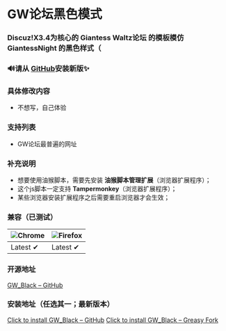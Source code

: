 # GW论坛黑色模式
### Discuz!X3.4为核心的 Giantess Waltz论坛 的模板模仿 GiantessNight 的黑色样式（

### 🔊请从 [GitHub](https://github.com/CMSSserver/GW_Black/edit/main/README.md)安装新版✨

### 具体修改内容
* 不想写，自己体验

### 支持列表
* GW论坛最普遍的网址

### 补充说明
* 想要使用油猴脚本，需要先安装 **油猴脚本管理扩展**（浏览器扩展程序）；
* 这个js脚本一定支持 **Tampermonkey**（浏览器扩展程序）；
* 某些浏览器安装扩展程序之后需要重启浏览器才会生效；

### 兼容（已测试）
![Chrome](https://raw.githubusercontent.com/alrra/browser-logos/master/src/chrome/chrome_48x48.png) | ![Firefox](https://raw.githubusercontent.com/alrra/browser-logos/master/src/firefox/firefox_48x48.png)
--- | --- |
Latest ✔ | Latest ✔ |

### 开源地址
[GW_Black – GitHub](https://github.com/CMSSserver/GW_Black)

### 安装地址（任选其一；最新版本）
[Click to install GW_Black – GitHub](https://github.com/CMSSserver/GW_Black/releases/download/v0.1-beta.1/GW_Blackv0.1-beta.1.js)
[Click to install GW_Black – Greasy Fork](https://greasyfork.org/scripts/454126-gw%E8%AE%BA%E5%9D%9B%E9%BB%91%E8%89%B2%E6%A8%A1%E5%BC%8F/code/GW%E8%AE%BA%E5%9D%9B%E9%BB%91%E8%89%B2%E6%A8%A1%E5%BC%8F.user.js)
